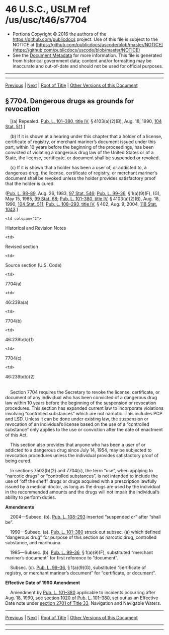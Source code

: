 ---
---

# 46 U.S.C., USLM ref /us/usc/t46/s7704

* Portions Copyright © 2016 the authors of the https://github.com/publicdocs project.
  Use of this file is subject to the NOTICE at [https://github.com/publicdocs/uscode/blob/master/NOTICE](https://github.com/publicdocs/uscode/blob/master/NOTICE)
* See the [Document Metadata](././../../../../../..//README.md) for more information.
  This file is generated from historical government data; content and/or formatting may be inaccurate and out-of-date and should not be used for official purposes.

----------
----------

[Previous](./../../../../../..//us/usc/t46/stII/ptE/ch77/m__us_usc_t46_s7703.md) | [Next](./../../../../../..//us/usc/t46/stII/ptE/ch77/m__us_usc_t46_s7705.md) | [Root of Title](./../../../../../../) | [Other Versions of this Document](https://publicdocs.github.io/go/links?ns=uslm&ref=%2Fus%2Fusc%2Ft46%2Fs7704)

## § 7704. Dangerous drugs as grounds for revocation

    \[(a) Repealed. [Pub. L. 101–380, title IV][/us/pl/101/380/tIV], § 4103(a)(2)(B), Aug. 18, 1990, [104 Stat. 511][/us/stat/104/511].\]

    (b) If it is shown at a hearing under this chapter that a holder of a license, certificate of registry, or merchant mariner’s document issued under this part, within 10 years before the beginning of the proceedings, has been convicted of violating a dangerous drug law of the United States or of a State, the license, certificate, or document shall be suspended or revoked.

    (c) If it is shown that a holder has been a user of, or addicted to, a dangerous drug, the license, certificate of registry, or merchant mariner’s document shall be revoked unless the holder provides satisfactory proof that the holder is cured.

([Pub. L. 98–89][/us/pl/98/89], Aug. 26, 1983, [97 Stat. 546][/us/stat/97/546]; [Pub. L. 99–36][/us/pl/99/36], § 1(a)(9)(F), (G), May 15, 1985, [99 Stat. 68][/us/stat/99/68]; [Pub. L. 101–380, title IV][/us/pl/101/380/tIV], § 4103(a)(2)(B), Aug. 18, 1990, [104 Stat. 511][/us/stat/104/511]; [Pub. L. 108–293, title IV][/us/pl/108/293/tIV], § 402, Aug. 9, 2004, [118 Stat. 1043][/us/stat/118/1043].)

<table>

  <tr>

    <td colspan="2"> 

Historical and Revision Notes  </td>

  </tr>

  <tr>

    <td> 

Revised section  </td>

    <td> 

Source section (U.S. Code)  </td>

  </tr>

  <tr>

    <td> 

7704(a)  </td>

    <td> 

46:239a(a)  </td>

  </tr>

  <tr>

    <td> 

7704(b)  </td>

    <td> 

46:239b(b)(1)  </td>

  </tr>

  <tr>

    <td> 

7704(c)  </td>

    <td> 

46:239b(b)(2)  </td>

  </tr>

</table>

    Section 7704 requires the Secretary to revoke the license, certificate, or document of any individual who has been convicted of a dangerous drug law within 10 years before the beginning of the suspension or revocation procedures. This section has expanded current law to incorporate violations involving “controlled substances” which are not narcotic. This includes PCP and LSD. Unless it can be done under existing law, the suspension or revocation of an individual’s license based on the use of a “controlled substance” only applies to the use or conviction after the date of enactment of this Act.

    This section also provides that anyone who has been a user of or addicted to a dangerous drug since July 14, 1954, may be subjected to revocation procedures unless the individual provides satisfactory proof of being cured.

    In sections 7503(b)(2) and 7704(c), the term “use”, when applying to “narcotic drugs” or “controlled substances”, is not intended to include the use of “off the shelf” drugs or drugs acquired with a prescription lawfully issued by a medical doctor, as long as the drugs are used by the individual in the recommended amounts and the drugs will not impair the individual’s ability to perform duties.

 __Amendments__ 

    2004—Subsec. (b). [Pub. L. 108–293][/us/pl/108/293] inserted “suspended or” after “shall be”.

    1990—Subsec. (a). [Pub. L. 101–380][/us/pl/101/380] struck out subsec. (a) which defined “dangerous drug” for purpose of this section as narcotic drug, controlled substance, and marihuana.

    1985—Subsec. (b). [Pub. L. 99–36][/us/pl/99/36], § 1(a)(9)(F), substituted “merchant mariner’s document” for first reference to “document”.

    Subsec. (c). [Pub. L. 99–36][/us/pl/99/36], § 1(a)(9)(G), substituted “certificate of registry, or merchant mariner’s document” for “certificate, or document”.

 __Effective Date of 1990 Amendment__ 

    Amendment by [Pub. L. 101–380][/us/pl/101/380] applicable to incidents occurring after Aug. 18, 1990, see [section 1020 of Pub. L. 101–380][/us/pl/101/380/s1020], set out as an Effective Date note under [section 2701 of Title 33][/us/usc/t33/s2701], Navigation and Navigable Waters.

----------

[Previous](./../../../../../..//us/usc/t46/stII/ptE/ch77/m__us_usc_t46_s7703.md) | [Next](./../../../../../..//us/usc/t46/stII/ptE/ch77/m__us_usc_t46_s7705.md) | [Root of Title](./../../../../../../) | [Other Versions of this Document](https://publicdocs.github.io/go/links?ns=uslm&ref=%2Fus%2Fusc%2Ft46%2Fs7704)

----------
----------

[/us/pl/101/380/tIV]: https://publicdocs.github.io/go/links?ns=uslm&ref=%2Fus%2Fpl%2F101%2F380%2FtIV
[/us/stat/104/511]: https://publicdocs.github.io/go/links?ns=uslm&ref=%2Fus%2Fstat%2F104%2F511
[/us/pl/98/89]: https://publicdocs.github.io/go/links?ns=uslm&ref=%2Fus%2Fpl%2F98%2F89
[/us/stat/97/546]: https://publicdocs.github.io/go/links?ns=uslm&ref=%2Fus%2Fstat%2F97%2F546
[/us/pl/99/36]: https://publicdocs.github.io/go/links?ns=uslm&ref=%2Fus%2Fpl%2F99%2F36
[/us/stat/99/68]: https://publicdocs.github.io/go/links?ns=uslm&ref=%2Fus%2Fstat%2F99%2F68
[/us/pl/101/380/tIV]: https://publicdocs.github.io/go/links?ns=uslm&ref=%2Fus%2Fpl%2F101%2F380%2FtIV
[/us/stat/104/511]: https://publicdocs.github.io/go/links?ns=uslm&ref=%2Fus%2Fstat%2F104%2F511
[/us/pl/108/293/tIV]: https://publicdocs.github.io/go/links?ns=uslm&ref=%2Fus%2Fpl%2F108%2F293%2FtIV
[/us/stat/118/1043]: https://publicdocs.github.io/go/links?ns=uslm&ref=%2Fus%2Fstat%2F118%2F1043
[/us/pl/108/293]: https://publicdocs.github.io/go/links?ns=uslm&ref=%2Fus%2Fpl%2F108%2F293
[/us/pl/101/380]: https://publicdocs.github.io/go/links?ns=uslm&ref=%2Fus%2Fpl%2F101%2F380
[/us/pl/99/36]: https://publicdocs.github.io/go/links?ns=uslm&ref=%2Fus%2Fpl%2F99%2F36
[/us/pl/99/36]: https://publicdocs.github.io/go/links?ns=uslm&ref=%2Fus%2Fpl%2F99%2F36
[/us/pl/101/380]: https://publicdocs.github.io/go/links?ns=uslm&ref=%2Fus%2Fpl%2F101%2F380
[/us/pl/101/380/s1020]: https://publicdocs.github.io/go/links?ns=uslm&ref=%2Fus%2Fpl%2F101%2F380%2Fs1020
[/us/usc/t33/s2701]: https://publicdocs.github.io/go/links?ns=uslm&ref=%2Fus%2Fusc%2Ft33%2Fs2701


